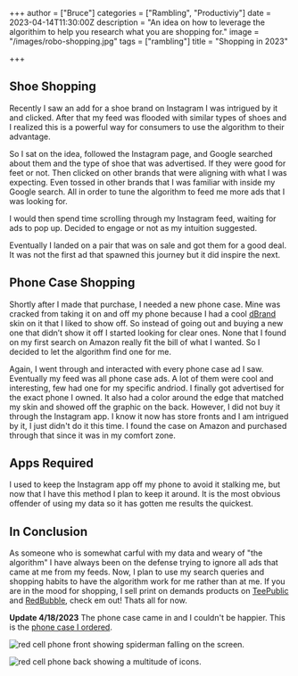 +++
author = ["Bruce"]
categories = ["Rambling", "Productiviy"]
date = 2023-04-14T11:30:00Z
description = "An idea on how to leverage the algorithim to help you research what you are shopping for."
image = "/images/robo-shopping.jpg"
tags = ["rambling"]
title = "Shopping in 2023"

+++

## Shoe Shopping

Recently I saw an add for a shoe brand on Instagram I was intrigued by it and clicked. After that my feed was flooded with similar types of shoes and I realized this is a powerful way for consumers to use the algorithm to their advantage. 

So I sat on the idea, followed the Instagram page, and Google searched about them and the type of shoe that was advertised. If they were good for feet or not. Then clicked on other brands that were aligning with what I was expecting. Even tossed in other brands that I was familiar with inside my Google search. All in order to tune the algorithm to feed me more ads that I was looking for. 

I would then spend time scrolling through my Instagram feed, waiting for ads to pop up. Decided to engage or not as my intuition suggested. 

Eventually I landed on a pair that was on sale and got them for a good deal. It was not the first ad that spawned this journey but it did inspire the next.

## Phone Case Shopping

Shortly after I made that purchase, I needed a new phone case. Mine was cracked from taking it on and off my phone because I had a cool [dBrand](https://dbrand.com/shop/samsung-galaxy-s23-ultra-skins) skin on it that I liked to show off. So instead of going out and buying a new one that didn’t show it off I started looking for clear ones. None that I found on my first search on Amazon really fit the bill of what I wanted. So I decided to let the algorithm find one for me. 

Again, I went through and interacted with every phone case ad I saw. Eventually my feed was all phone case ads. A lot of them were cool and interesting, few had one for my specific andriod. I finally got advertised for the exact phone I owned. It also had a color around the edge that matched my skin and showed off the graphic on the back. However, I did not buy it through the Instagram app. I know it now has store fronts and I am intrigued by it, I just didn't do it this time. I found the case on Amazon and purchased through that since it was in my comfort zone.

## Apps Required

I used to keep the Instagram app off my phone to avoid it stalking me, but now that I have this method I plan to keep it around. It is the most obvious offender of using my data so it has gotten me results the quickest. 

## In Conclusion

As someone who is somewhat carful with my data and weary of "the algorithm" I have always been on the defense trying to ignore all ads that came at me from my feeds. Now, I plan to use my search queries and shopping habits to have the algorithm work for me rather than at me. If you are in the mood for shopping, I sell print on demands products on [TeePublic](https://www.brucebrotherton/tshirts) and [RedBubble](https://www.brucebrotherton.com/redbubble), check em out! Thats all for now.

**Update 4/18/2023**
The phone case came in and I couldn't be happier. This is the [phone case I ordered](https://www.amazon.com/dp/B08NV3P241?ref=ppx_yo2ov_dt_b_product_details&th=1). 

![red cell phone front showing spiderman falling on the screen.](/images/phone-front.jpg)

![red cell phone back showing a multitude of icons.](/images/phone-back.jpg)